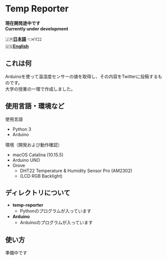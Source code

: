 # Temp Reporter

**現在開発途中です<br>
Currently under development**

🇯🇵[**日本語**](README.md) 👈ｲﾏｺｺ<br>
🇺🇸[**English**](docs/README_en.md)

## これは何

Arduinoを使って温湿度センサーの値を取得し、その内容をTwitterに投稿するものです。<br>
大学の授業の一環で作成しました。

## 使用言語・環境など
使用言語
- Python 3
- Arduino

環境（開発および動作確認）
- macOS Catalina (10.15.5)
- Arduino UNO
- Grove
    - DHT22 Temperature & Humidity Sensor Pro (AM2302)
    - (LCD RGB Backlight)

## ディレクトリについて
- **temp-reporter**
    - Pythonのプログラムが入っています
- **Arduino**
    - Arduinoのプログラムが入っています

## 使い方
準備中です
